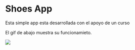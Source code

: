 # Shoes App

Esta simple app esta desarrollada con el apoyo de un curso

El gif de abajo muestra su funcionamieto.

![](shoes_app.gif)
